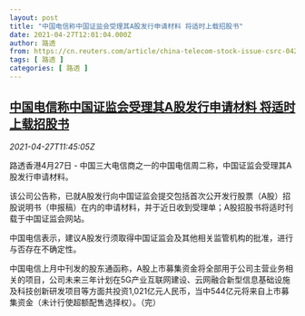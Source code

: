 ```yaml
---
layout: post
title: "中国电信称中国证监会受理其A股发行申请材料 将适时上载招股书"
date: 2021-04-27T12:01:04.000Z
author: 路透
from: https://cn.reuters.com/article/china-telecom-stock-issue-csrc-0427-idCNKBS2CE1CL
tags: [ 路透 ]
categories: [ 路透 ]
---
```

<!--1619524864000-->
[中国电信称中国证监会受理其A股发行申请材料 将适时上载招股书](https://cn.reuters.com/article/china-telecom-stock-issue-csrc-0427-idCNKBS2CE1CL)
------

<div>
<div><i>2021-04-27T11:45:05Z</i></div><p>路透香港4月27日 - 中国三大电信商之一的中国电信周二称，中国证监会受理其A股发行申请材料。</p><p>该公司公告称，已就A股发行向中国证监会提交包括首次公开发行股票（A股）招股说明书（申报稿）在内的申请材料，并于近日收到受理单；A股招股书将适时刊载于中国证监会网站。</p><p>中国电信表示，建议A股发行须取得中国证监会及其他相关监管机构的批准，进行与否存在不确定性。</p><p>中国电信上月中刊发的股东通函称，A股上市募集资金将全部用于公司主营业务相关的项目，公司未来三年计划在5G产业互联网建设、云网融合新型信息基础设施及科技创新研发项目等方面共投资1,021亿元人民币，当中544亿元将来自上市募集资金（未计行使超额配售选择权）。（完）</p>
</div>
